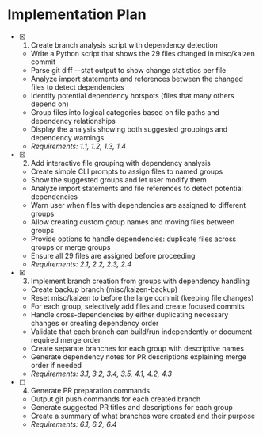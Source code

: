 # Implementation Plan

- [x] 1. Create branch analysis script with dependency detection
  - Write a Python script that shows the 29 files changed in misc/kaizen commit
  - Parse git diff --stat output to show change statistics per file
  - Analyze import statements and references between the changed files to detect dependencies
  - Identify potential dependency hotspots (files that many others depend on)
  - Group files into logical categories based on file paths and dependency relationships
  - Display the analysis showing both suggested groupings and dependency warnings
  - _Requirements: 1.1, 1.2, 1.3, 1.4_

- [x] 2. Add interactive file grouping with dependency analysis
  - Create simple CLI prompts to assign files to named groups
  - Show the suggested groups and let user modify them
  - Analyze import statements and file references to detect potential dependencies
  - Warn user when files with dependencies are assigned to different groups
  - Allow creating custom group names and moving files between groups
  - Provide options to handle dependencies: duplicate files across groups or merge groups
  - Ensure all 29 files are assigned before proceeding
  - _Requirements: 2.1, 2.2, 2.3, 2.4_

- [x] 3. Implement branch creation from groups with dependency handling
  - Create backup branch (misc/kaizen-backup)
  - Reset misc/kaizen to before the large commit (keeping file changes)
  - For each group, selectively add files and create focused commits
  - Handle cross-dependencies by either duplicating necessary changes or creating dependency order
  - Validate that each branch can build/run independently or document required merge order
  - Create separate branches for each group with descriptive names
  - Generate dependency notes for PR descriptions explaining merge order if needed
  - _Requirements: 3.1, 3.2, 3.4, 3.5, 4.1, 4.2, 4.3_

- [ ] 4. Generate PR preparation commands
  - Output git push commands for each created branch
  - Generate suggested PR titles and descriptions for each group
  - Create a summary of what branches were created and their purpose
  - _Requirements: 6.1, 6.2, 6.4_
